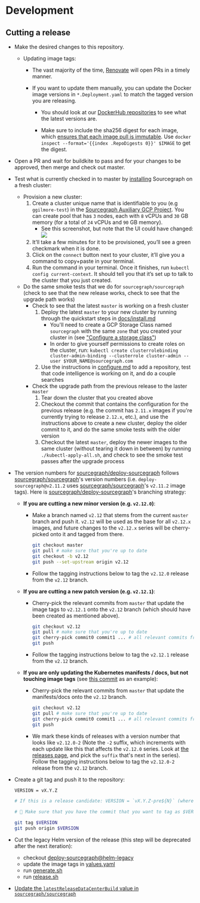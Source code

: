 # Development

## Cutting a release

- Make the desired changes to this repository.

  - Updating image tags:

    - The vast majority of the time, [Renovate](https://renovatebot.com/docs/docker/) will open PRs in a timely manner.

    - If you want to update them manually, you can update the Docker image versions in `*.Deployment.yaml` to match the tagged version you are releasing.

      - You should look at our [DockerHub repositories](https://hub.docker.com/r/sourcegraph/) to see what the latest versions are.

      - Make sure to include the sha256 digest for each image, which [ensures that each image pull is immutable](https://renovatebot.com/docs/docker/#digest-pinning). Use `docker inspect --format='{{index .RepoDigests 0}}' $IMAGE` to get the digest.

- Open a PR and wait for buildkite to pass and for your changes to be approved, then merge and check out master.
- Test what is currently checked in to master by [installing](docs/install.md) Sourcegraph on a fresh cluster:
  - Provision a new cluster:
    1.  Create a cluster unique name that is identifiable to you (e.g `ggilmore-test`) in the [Sourcegraph Auxiliary GCP Project](https://console.cloud.google.com/kubernetes/list?project=sourcegraph-server&organizationId=1006954638239). You can create pool that has `3` nodes, each with `8` vCPUs and `30` GB memory (for a total of `24` vCPUs and `90` GB memory).
        - See this screenshot, but note that the UI could have changed: ![](https://imgur.com/RuCyGX2.png)
    1.  It’ll take a few minutes for it to be provisioned, you’ll see a green checkmark when it is done.
    1.  Click on the `connect` button next to your cluster, it’ll give you a command to copy+paste in your terminal.
    1.  Run the command in your terminal. Once it finishes, run `kubectl config current-context`. It should tell you that it’s set up to talk to the cluster that you just created.
  - Do the same smoke tests that we do for `sourcegraph/sourcegraph` (check to see that the new release works, check to see that the upgrade path works)
    - Check to see that the latest `master` is working on a fresh cluster
      1. Deploy the latest `master` to your new cluster by running through the quickstart steps in [docs/install.md](docs/install.md)
         - You'll need to create a GCP Storage Class named `sourcegraph` with the same `zone` that you created your cluster in (see ["Configure a storage class"](./docs/configure.md#Configure-a-storage-class))
         - In order to give yourself permissions to create roles on the cluster, run: `kubectl create clusterrolebinding cluster-admin-binding --clusterrole cluster-admin --user $YOUR_NAME@sourcegraph.com`
      1. Use the instructions in [configure.md](./docs/configure.md) to add a repository, test that code intelligence is working on it, and do a couple searches
    - Check the upgrade path from the previous release to the laster `master`
      1. Tear down the cluster that you created above
      1. Checkout the commit that contains the configuration for the previous release (e.g. the commit has `2.11.x` images if you're currently trying to release `2.12.x`, etc.), and use the instructions above to create a new cluster, deploy the older commit to it, and do the same smoke tests with the older version
      1. Checkout the latest `master`, deploy the newer images to the same cluster (without tearing it down in between) by running `./kubectl-apply-all.sh`, and check to see the smoke test passes after the upgrade process

* The version numbers for [sourcegraph/deploy-sourcegraph](https://github.com/sourcegraph/deploy-sourcegraph) follows [sourcegraph/sourcegraph](https://github.com/sourcegraph/sourcegraph)'s version numbers (i.e. `deploy-sourcegraph@v2.11.2` uses [sourcegraph/sourcegraph](https://github.com/sourcegraph/sourcegraph)'s `v2.11.2` image tags). Here is [sourcegraph/deploy-sourcegraph](https://github.com/sourcegraph/deploy-sourcegraph)'s branching strategy:

  - **If you are cutting a new minor version (e.g. `v2.12.0`)**:

    - Make a branch named `v2.12` that stems from the current `master` branch and push it. `v2.12` will be used as the base for all `v2.12.x` images, and future changes to the `v2.12.x` series will be cherry-picked onto it and tagged from there.

      ```bash
      git checkout master
      git pull # make sure that you're up to date
      git checkout -b v2.12
      git push --set-upstream origin v2.12
      ```

    - Follow the tagging instructions below to tag the `v2.12.0` release from the `v2.12` branch.

  - **If you are cutting a new patch version (e.g. `v2.12.1`)**:

    - Cherry-pick the relevant commits from `master` that update the image tags to `v2.12.1` onto the `v2.12` branch (which should have been created as mentioned above).

      ```bash
      git checkout v2.12
      git pull # make sure that you're up to date
      git cherry-pick commit0 commit1 ... # all relevant commits from the master branch
      git push
      ```

    - Follow the tagging instructions below to tag the `v2.12.1` release from the `v2.12` branch.

  - **If you are only updating the Kubernetes manifests / docs, but not touching image tags** (see [this commit](https://github.com/sourcegraph/deploy-sourcegraph/commit/1d1846f67c01ad2a81741cf95ee867405d3de3ab) as an example):

    - Cherry-pick the relevant commits from `master` that update the manifests/docs onto the `v2.12` branch.

      ```bash
      git checkout v2.12
      git pull # make sure that you're up to date
      git cherry-pick commit0 commit1 ... # all relevant commits from the master branch
      git push
      ```

    - We mark these kinds of releases with a version number that looks like `v2.12.0-2` (Note the `-2` suffix, which increments with each update like this that affects the `v2.12.0` series. Look at [the releases page](https://github.com/sourcegraph/deploy-sourcegraph/releases), and pick the `suffix` that's next in the series). Follow the tagging instructions below to tag the `v2.12.0-2` release from the `v2.12` branch.

- Create a git tag and push it to the repository:

  ```bash
  VERSION = vX.Y.Z

  # If this is a release candidate: VERSION = `vX.Y.Z-pre${N}` (where `N` starts at 0 and increments as you test/cut new versions)

  # 🚨 Make sure that you have the commit that you want to tag as $VERSION checked out!

  git tag $VERSION
  git push origin $VERSION
  ```

- Cut the legacy Helm version of the release (this step will be deprecated after the next iteration):

  - checkout [deploy-sourcegraph@helm-legacy](https://github.com/sourcegraph/deploy-sourcegraph/tree/helm-legacy)
  - update the image tags in [yalues.yaml](https://github.com/sourcegraph/deploy-sourcegraph/blob/helm-legacy/values.yaml)
  - run [generate.sh](https://github.com/sourcegraph/deploy-sourcegraph/blob/helm-legacy/generate.sh)
  - run [release.sh](https://github.com/sourcegraph/deploy-sourcegraph/blob/helm-legacy/release.sh)

- [Update the `latestReleaseDataCenterBuild` value in `sourcegraph/sourcegraph`](https://sourcegraph.sgdev.org/github.com/sourcegraph/sourcegraph/-/blob/cmd/server/README.md#5-notify-existing-instances-that-an-update-is-available)
